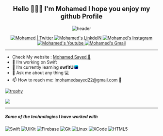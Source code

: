 

<p align="center">
  <h2 align="center">Hello 👨🏻‍💻 I'm Mohamed I hope you enjoy my github Profile</h2>
</p>

<p align="center">
  <img align="center" width="80%" src="https://media.giphy.com/media/iIqmM5tTjmpOB9mpbn/giphy.gif" alt="header"/>
  <br>
 
</p>
<p align="center">
<a href="https://twitter.com/Mohamed96923663">
  <img align="centre" alt="Mohamed | Twitter" width="45px" src="https://cdn3.iconfinder.com/data/icons/social-media-circle/512/circle-twitter-512.png" />
</a>
<a href="https://www.linkedin.com/in/mohamed-sayed-abd-el-maksoud22/">
  <img align="centre" alt="Mohamed's LinkdeIN" width="45px" src="https://cdn.iconscout.com/icon/free/png-256/linkedin-42-151143.png" />
</a>
<a href="https://www.instagram.com/dev.soda.227/">
  <img align="centre" alt="Mohamed's Instagram" width="45px" src="https://www.pngkey.com/png/full/283-2831746_insta-icon-instagram.png" />
</a>
<a href="https://www.youtube.com/channel/UCoMY_YmmIrBw1Umgbu_dT_Q">
  <img align="centre" alt="Mohamed's Youtube" width="45px" src="https://cdn3.iconfinder.com/data/icons/capsocial-round/500/youtube-512.png" />
</a>
 <a href="https://www.imohamedsayed22@gmail.com">
  <img align="centre" alt="Mohamed's Gmail" width="45px"  src ="https://cdn.icon-icons.com/icons2/730/PNG/512/gmail_icon-icons.com_62758.png"
/>
</a> 
</p>







---------------------------------------------------
- Check My website : <a href="http://mohamedsayed.ga/"> Mohamed Sayed 🚀 </a>
- 🔭 I’m working on Swift 
- 🌱 I’m currently learning **swfitUI**<img src="https://github.com/ioslam/ioslam/blob/main/swiftui.png" width="12px">
- 💬 Ask me about any thing 💻
- 📫 How to reach me: Imohamedsayed22@gmail.com 🚀 
 


[![trophy](https://github-profile-trophy.vercel.app/?username=MohamediosDev&theme=onedark)](https://github.com/ryo-ma/github-profile-trophy)

<img align="center" src="https://github-readme-stats-sigma-five.vercel.app/api?username=MohamediosDev&show_icons=true&hide=stars&include_all_commits=true&count_private=true&theme=material-palenight&line_height=40" />





---------------------------------------------------


##### Some of the technologies I have worked with
![Swift](https://img.shields.io/badge/Swift-222222?style=flat&logo=swift)
![UIKit](https://img.shields.io/badge/UIKit-222222?style=flat&logo=UIKit)
![Firebase](https://img.shields.io/badge/Firebase-222222?style=flat&logo=firebase)
![Git](https://img.shields.io/badge/-Git-222222?style=flat&logo=git&logoColor=F05032)
![Linux](https://img.shields.io/badge/-Linux-222222?style=flat&logo=linux&logoColor=FCC624)
![XCode](https://img.shields.io/badge/-XCode-222222?style=flat&logo=XCode&logoColor=1575F9)
![HTML5](https://img.shields.io/badge/HTML5-222222?style=flat&logo=html5)

